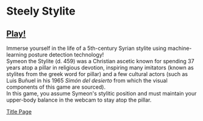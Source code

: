 # Steely Stylite

## [Play!](https://ylliez.github.io/CART263/projects/proj01_movieNight/proj01_steelyStylite/)

Immerse yourself in the life of a 5th-century Syrian stylite using machine-learning posture detection technology!<br>
Symeon the Stylite (d. 459) was a Christian ascetic known for spending 37 years atop a pillar in religious devotion, inspiring many imitators (known as stylites from the greek word for pillar) and a few cultural actors (such as Luis Buñuel in his 1965 *Simón del desierto* from which the visual components of this game are sourced).<br>
In this game, you assume Symeon's stylitic position and must maintain your upper-body balance in the webcam to stay atop the pillar.<br>

[Title Page](https://github.com/ylliez/CART263/blob/main/projects/proj01_movieNight/proj01_steelyStylite/assets/screenshots/ss_title.png?raw=true)
